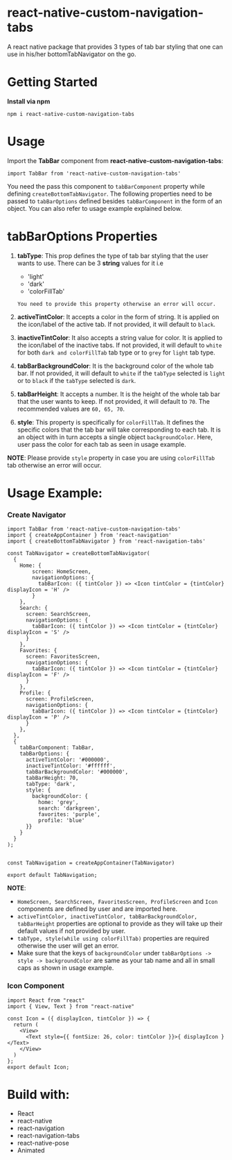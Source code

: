 <h1>react-native-custom-navigation-tabs</h1>

A react native package that provides 3 types of tab bar styling that one can use in his/her bottomTabNavigator on the go.

<h1>Getting Started</h1>

**Install via npm**

```shell
npm i react-native-custom-navigation-tabs
```

<h1>Usage</h1>

Import the **TabBar** component from **react-native-custom-navigation-tabs**: 

```shell
import TabBar from 'react-native-custom-navigation-tabs'
```
You need the pass this component to ```tabBarComponent``` property while defining ```createBottomTabNavigator```.
The following properties need to be passed to ```tabBarOptions``` defined besides ```tabBarComponent``` in the form of an object. You can also refer to usage example explained below.

<h1>tabBarOptions Properties</h1>

1. **tabType**: This prop defines the type of tab bar styling that the user wants to use. There can be 3 **string** values for it i.e
    * 'light'
    * 'dark'
    * 'colorFillTab'
    
    ```You need to provide this property otherwise an error will occur.```
2. **activeTintColor**: It accepts a color in the form of string. It is applied on the icon/label of the active tab. If not provided, it will default to ```black```.
3. **inactiveTintColor**: It also accepts a string value for color. It is applied to the icon/label of the inactive tabs. If not provided, it will default to ```white``` for both ```dark and colorFillTab``` tab type or to ```grey``` for ```light``` tab type. 
4. **tabBarBackgroundColor**: It is the background color of the whole tab bar. If not provided, it will default to ```white``` if the ```tabType``` selected is ```light``` or to ```black``` if the ```tabType``` selected is ```dark```. 
5. **tabBarHeight**: It accepts a number. It is the height of the whole tab bar that the user wants to keep. If not provided, it will default to ```70```. The recommended values are ```60, 65, 70```.
6. **style**: This property is specifically for ```colorFillTab```. It defines the specific colors that the tab bar will take corresponding to each tab. It is an object with in turn accepts a single object ```backgroundColor```. Here, user pass the color for each tab as seen in usage example.

**NOTE**: Please provide ```style``` property in case you are using ```colorFillTab``` tab otherwise an error will occur.

<h1>Usage Example:</h1>

<h3>Create Navigator</h3>

```shell
import TabBar from 'react-native-custom-navigation-tabs'
import { createAppContainer } from 'react-navigation'
import { createBottomTabNavigator } from 'react-navigation-tabs'

const TabNavigator = createBottomTabNavigator(
  {
    Home: {
    	screen: HomeScreen,
    	navigationOptions: {
    	  tabBarIcon: ({ tintColor }) => <Icon tintColor = {tintColor} displayIcon = 'H' />
    	}
    },
    Search: {
      screen: SearchScreen,
      navigationOptions: {
        tabBarIcon: ({ tintColor }) => <Icon tintColor = {tintColor} displayIcon = 'S' />
      }
    },
    Favorites: {
      screen: FavoritesScreen,
      navigationOptions: {
        tabBarIcon: ({ tintColor }) => <Icon tintColor = {tintColor} displayIcon = 'F' />
      }
    },
    Profile: {
      screen: ProfileScreen,
      navigationOptions: {
        tabBarIcon: ({ tintColor }) => <Icon tintColor = {tintColor} displayIcon = 'P' />
      }
    },
  },
  {
    tabBarComponent: TabBar,
    tabBarOptions: {
      activeTintColor: '#000000',
      inactiveTintColor: '#ffffff',
      tabBarBackgroundColor: '#000000',
      tabBarHeight: 70,
      tabType: 'dark',
      style: { 
        backgroundColor: {
          home: 'grey',
          search: 'darkgreen',
          favorites: 'purple',
          profile: 'blue'
      }}
    }
  }
);


const TabNavigation = createAppContainer(TabNavigator)

export default TabNavigation;
```
**NOTE**: 
* ```HomeScreen, SearchScreen, FavoritesScreen, ProfileScreen``` and ```Icon``` components are defined by user and are imported here.
* ```activeTintColor, inactiveTintColor, tabBarBackgroundColor, tabBarHeight``` properties are optional to provide as they will take up their default values if not provided by user.
* ```tabType, style(while using colorFillTab)``` properties are required otherwise the user will get an error.
* Make sure that the keys of ```backgroundColor``` under ```tabBarOptions -> style -> backgroundColor``` are same as your tab name and all in small caps as shown in usage example.

<h3>Icon Component</h3>

```shell
import React from "react"
import { View, Text } from "react-native"

const Icon = ({ displayIcon, tintColor }) => {
  return (
    <View>
      <Text style={{ fontSize: 26, color: tintColor }}>{ displayIcon }</Text>
    </View>
  )
};
export default Icon;
```

<h1>Build with: </h1>

* React
* react-native
* react-navigation
* react-navigation-tabs
* react-native-pose
* Animated


